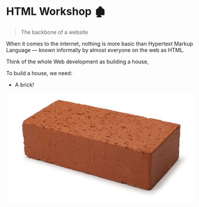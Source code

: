 # HTML Workshop 🏚
> The backbone of a website

When it comes to the internet, nothing is more basic than Hypertext Markup Language — known informally by almost everyone on the web as HTML.

Think of the whole Web development as building a house,

To build a house, we need:

- A brick!

![brick](/html/assets/brick.jpg)